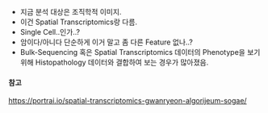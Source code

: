 
- 지금 분석 대상은 조직학적 이미지.
- 이건 Spatial Transcriptomics랑 다름.
- Single Cell..인가..?
- 암이다/아니다 단순하게 이거 말고 좀 다른 Feature 없나..?
- Bulk-Sequencing 혹은 Spatial Transcriptomics 데이터의 Phenotype을 보기 위해 Histopathology 데이터와 결합하여 보는 경우가 많아졌음.


#### 참고
https://portrai.io/spatial-transcriptomics-gwanryeon-algorijeum-sogae/
